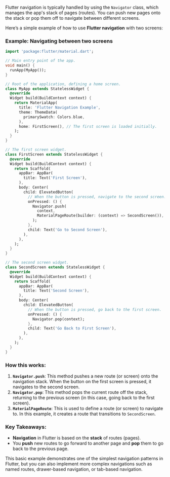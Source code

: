 Flutter navigation is typically handled by using the `Navigator` class, which manages the app's stack of pages (routes). You can push new pages onto the stack or pop them off to navigate between different screens.

Here’s a simple example of how to use **Flutter navigation** with two screens:

### Example: Navigating between two screens

```dart
import 'package:flutter/material.dart';

// Main entry point of the app.
void main() {
  runApp(MyApp());
}

// Root of the application, defining a home screen.
class MyApp extends StatelessWidget {
  @override
  Widget build(BuildContext context) {
    return MaterialApp(
      title: 'Flutter Navigation Example',
      theme: ThemeData(
        primarySwatch: Colors.blue,
      ),
      home: FirstScreen(), // The first screen is loaded initially.
    );
  }
}

// The first screen widget.
class FirstScreen extends StatelessWidget {
  @override
  Widget build(BuildContext context) {
    return Scaffold(
      appBar: AppBar(
        title: Text('First Screen'),
      ),
      body: Center(
        child: ElevatedButton(
          // When the button is pressed, navigate to the second screen.
          onPressed: () {
            Navigator.push(
              context,
              MaterialPageRoute(builder: (context) => SecondScreen()),
            );
          },
          child: Text('Go to Second Screen'),
        ),
      ),
    );
  }
}

// The second screen widget.
class SecondScreen extends StatelessWidget {
  @override
  Widget build(BuildContext context) {
    return Scaffold(
      appBar: AppBar(
        title: Text('Second Screen'),
      ),
      body: Center(
        child: ElevatedButton(
          // When the button is pressed, go back to the first screen.
          onPressed: () {
            Navigator.pop(context);
          },
          child: Text('Go Back to First Screen'),
        ),
      ),
    );
  }
}
```

### How this works:
1. **`Navigator.push`**: This method pushes a new route (or screen) onto the navigation stack. When the button on the first screen is pressed, it navigates to the second screen.
2. **`Navigator.pop`**: This method pops the current route off the stack, returning to the previous screen (in this case, going back to the first screen).
3. **`MaterialPageRoute`**: This is used to define a route (or screen) to navigate to. In this example, it creates a route that transitions to `SecondScreen`.

### Key Takeaways:
- **Navigation** in Flutter is based on the **stack** of routes (pages).
- You **push** new routes to go forward to another page and **pop** them to go back to the previous page.
  
This basic example demonstrates one of the simplest navigation patterns in Flutter, but you can also implement more complex navigations such as named routes, drawer-based navigation, or tab-based navigation.